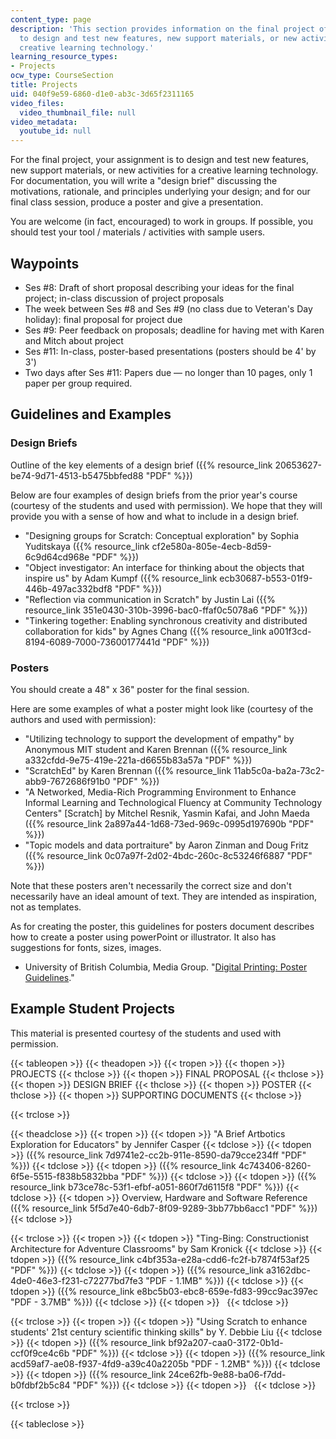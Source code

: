 ```yaml
---
content_type: page
description: 'This section provides information on the final project of the course:
  to design and test new features, new support materials, or new activities for a
  creative learning technology.'
learning_resource_types:
- Projects
ocw_type: CourseSection
title: Projects
uid: 040f9e59-6860-d1e0-ab3c-3d65f2311165
video_files:
  video_thumbnail_file: null
video_metadata:
  youtube_id: null
---
```


For the final project, your assignment is to design and test new features, new support materials, or new activities for a creative learning technology. For documentation, you will write a "design brief" discussing the motivations, rationale, and principles underlying your design; and for our final class session, produce a poster and give a presentation.

You are welcome (in fact, encouraged) to work in groups. If possible, you should test your tool / materials / activities with sample users.

Waypoints
---------

*   Ses #8: Draft of short proposal describing your ideas for the final project; in-class discussion of project proposals
*   The week between Ses #8 and Ses #9 (no class due to Veteran's Day holiday): final proposal for project due
*   Ses #9: Peer feedback on proposals; deadline for having met with Karen and Mitch about project
*   Ses #11: In-class, poster-based presentations (posters should be 4' by 3')
*   Two days after Ses #11: Papers due — no longer than 10 pages, only 1 paper per group required.

Guidelines and Examples
-----------------------

### Design Briefs

Outline of the key elements of a design brief ({{% resource_link 20653627-be74-9d71-4513-b5475bbfed88 "PDF" %}})

Below are four examples of design briefs from the prior year's course (courtesy of the students and used with permission). We hope that they will provide you with a sense of how and what to include in a design brief.

*   "Designing groups for Scratch: Conceptual exploration" by Sophia Yuditskaya ({{% resource_link cf2e580a-805e-4ecb-8d59-6c9d64cd968e "PDF" %}})
*   "Object investigator: An interface for thinking about the objects that inspire us" by Adam Kumpf ({{% resource_link ecb30687-b553-01f9-446b-497ac332bdf8 "PDF" %}})
*   "Reflection via communication in Scratch" by Justin Lai ({{% resource_link 351e0430-310b-3996-bac0-ffaf0c5078a6 "PDF" %}})
*   "Tinkering together: Enabling synchronous creativity and distributed collaboration for kids" by Agnes Chang ({{% resource_link a001f3cd-8194-6089-7000-73600177441d "PDF" %}})

### Posters

You should create a 48" x 36" poster for the final session.

Here are some examples of what a poster might look like (courtesy of the authors and used with permission):

*   "Utilizing technology to support the development of empathy" by Anonymous MIT student and Karen Brennan ({{% resource_link a332cfdd-9e75-419e-221a-d6655b83a57a "PDF" %}})
*   "ScratchEd" by Karen Brennan ({{% resource_link 11ab5c0a-ba2a-73c2-abb9-7672686f91b0 "PDF" %}})
*   "A Networked, Media-Rich Programming Environment to Enhance Informal Learning and Technological Fluency at Community Technology Centers" \[Scratch\] by Mitchel Resnik, Yasmin Kafai, and John Maeda ({{% resource_link 2a897a44-1d68-73ed-969c-0995d197690b "PDF" %}})
*   "Topic models and data portraiture" by Aaron Zinman and Doug Fritz ({{% resource_link 0c07a97f-2d02-4bdc-260c-8c53246f6887 "PDF" %}})

Note that these posters aren't necessarily the correct size and don't necessarily have an ideal amount of text. They are intended as inspiration, not as templates.

As for creating the poster, this guidelines for posters document describes how to create a poster using powerPoint or illustrator. It also has suggestions for fonts, sizes, images.

*   University of British Columbia, Media Group. "[Digital Printing: Poster Guidelines](https://it.ubc.ca/services/desktop-print-services/printing-services/guidelines-and-tips)."

Example Student Projects
------------------------

This material is presented courtesy of the students and used with permission.

{{< tableopen >}}
{{< theadopen >}}
{{< tropen >}}
{{< thopen >}}
PROJECTS
{{< thclose >}}
{{< thopen >}}
FINAL PROPOSAL
{{< thclose >}}
{{< thopen >}}
DESIGN BRIEF
{{< thclose >}}
{{< thopen >}}
POSTER
{{< thclose >}}
{{< thopen >}}
SUPPORTING DOCUMENTS
{{< thclose >}}

{{< trclose >}}

{{< theadclose >}}
{{< tropen >}}
{{< tdopen >}}
"A Brief Artbotics Exploration for Educators" by Jennifer Casper
{{< tdclose >}}
{{< tdopen >}}
({{% resource_link 7d9741e2-cc2b-911e-8590-da79cce234ff "PDF" %}})
{{< tdclose >}}
{{< tdopen >}}
({{% resource_link 4c743406-8260-6f5e-5515-f838b5832bba "PDF" %}})
{{< tdclose >}}
{{< tdopen >}}
({{% resource_link b73ce78c-53f1-efbf-a051-860f7d6115f8 "PDF" %}})
{{< tdclose >}}
{{< tdopen >}}
Overview, Hardware and Software Reference ({{% resource_link 5f5d7e40-6db7-8f09-9289-3bb77bb6acc1 "PDF" %}})
{{< tdclose >}}

{{< trclose >}}
{{< tropen >}}
{{< tdopen >}}
"Ting-Bing: Constructionist Architecture for Adventure Classrooms" by Sam Kronick
{{< tdclose >}}
{{< tdopen >}}
({{% resource_link c4bf353a-e28a-cdd6-fc2f-b7874f53af25 "PDF" %}})
{{< tdclose >}}
{{< tdopen >}}
({{% resource_link a3162dbc-4de0-46e3-f231-c72277bd7fe3 "PDF - 1.1MB" %}})
{{< tdclose >}}
{{< tdopen >}}
({{% resource_link e8bc5b03-ebc8-659e-fd83-99cc9ac397ec "PDF - 3.7MB" %}})
{{< tdclose >}}
{{< tdopen >}}
 
{{< tdclose >}}

{{< trclose >}}
{{< tropen >}}
{{< tdopen >}}
"Using Scratch to enhance students' 21st century scientific thinking skills" by Y. Debbie Liu
{{< tdclose >}}
{{< tdopen >}}
({{% resource_link bf92a207-caa0-3172-0b1d-ccf0f9ce4c6b "PDF" %}})
{{< tdclose >}}
{{< tdopen >}}
({{% resource_link acd59af7-ae08-f937-4fd9-a39c40a2205b "PDF - 1.2MB" %}})
{{< tdclose >}}
{{< tdopen >}}
({{% resource_link 24ce62fb-9e88-ba06-f7dd-b0fdbf2b5c84 "PDF" %}})
{{< tdclose >}}
{{< tdopen >}}
 
{{< tdclose >}}

{{< trclose >}}

{{< tableclose >}}